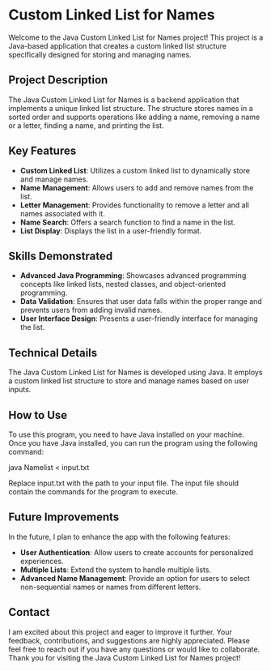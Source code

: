 # Custom Linked List for Names

Welcome to the Java Custom Linked List for Names project! This project is a Java-based application that creates a custom linked list structure specifically designed for storing and managing names.

## Project Description

The Java Custom Linked List for Names is a backend application that implements a unique linked list structure. The structure stores names in a sorted order and supports operations like adding a name, removing a name or a letter, finding a name, and printing the list.

## Key Features

- **Custom Linked List**: Utilizes a custom linked list to dynamically store and manage names.
- **Name Management**: Allows users to add and remove names from the list.
- **Letter Management**: Provides functionality to remove a letter and all names associated with it.
- **Name Search**: Offers a search function to find a name in the list.
- **List Display**: Displays the list in a user-friendly format.

## Skills Demonstrated

- **Advanced Java Programming**: Showcases advanced programming concepts like linked lists, nested classes, and object-oriented programming.
- **Data Validation**: Ensures that user data falls within the proper range and prevents users from adding invalid names.
- **User Interface Design**: Presents a user-friendly interface for managing the list.

## Technical Details

The Java Custom Linked List for Names is developed using Java. It employs a custom linked list structure to store and manage names based on user inputs.

## How to Use

To use this program, you need to have Java installed on your machine. Once you have Java installed, you can run the program using the following command:

java Namelist < input.txt

Replace input.txt with the path to your input file. The input file should contain the commands for the program to execute.

## Future Improvements

In the future, I plan to enhance the app with the following features:

- **User Authentication**: Allow users to create accounts for personalized experiences.
- **Multiple Lists**: Extend the system to handle multiple lists.
- **Advanced Name Management**: Provide an option for users to select non-sequential names or names from different letters.

## Contact

I am excited about this project and eager to improve it further. Your feedback, contributions, and suggestions are highly appreciated. Please feel free to reach out if you have any questions or would like to collaborate. Thank you for visiting the Java Custom Linked List for Names project!
